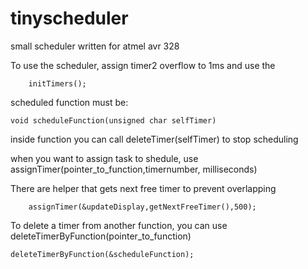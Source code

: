 tinyscheduler
=============

small scheduler written for atmel avr 328


To use the scheduler, assign timer2 overflow to 1ms and use the
```
	initTimers();
```

scheduled function must be:

```
void scheduleFunction(unsigned char selfTimer)
```

inside function you can call deleteTimer(selfTimer) to stop scheduling



when you want to assign task to shedule, use assignTimer(pointer_to_function,timernumber, milliseconds)

There are helper that gets next free timer to prevent overlapping

```
	assignTimer(&updateDisplay,getNextFreeTimer(),500);
```

To delete a timer from another function, you can use deleteTimerByFunction(pointer_to_function)

```
deleteTimerByFunction(&scheduleFunction);
```


